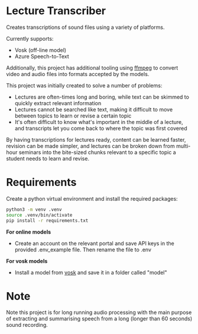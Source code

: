 # Lecture Transcriber

Creates transcriptions of sound files using a variety of platforms.

Currently supports:
* Vosk (off-line model)
* Azure Speech-to-Text

Additionally, this project has additional tooling using [ffmpeg](https://www.ffmpeg.org/) to convert video and audio files into formats accepted by the models.

This project was initially created to solve a number of problems:
* Lectures are often-times long and boring, while text can be skimmed to quickly extract relevant information
* Lectures cannot be searched like text, making it difficult to move between topics to learn or revise a certain topic
* It's often difficult to know what's important in the middle of a lecture, and transcripts let you come back to where the topic was first covered

By having transcriptions for lectures ready, content can be learned faster, revision can be made simpler, and lectures can be broken down from multi-hour seminars into the bite-sized chunks relevant to a specific topic a student needs to learn and revise.

# Requirements

Create a python virtual environment and install the required packages:
```bash
python3 -m venv .venv
source .venv/bin/activate
pip install -r requirements.txt
```

**For online models**
* Create an account on the relevant portal and save API keys in the provided .env_example file. Then rename the file to .env

**For vosk models**
* Install a model from [vosk](https://alphacephei.com/vosk/models) and save it in a folder called "model"

# Note

Note this project is for long running audio processing with the main purpose of extracting and summarising speech from a long (longer than 60 seconds) sound recording.